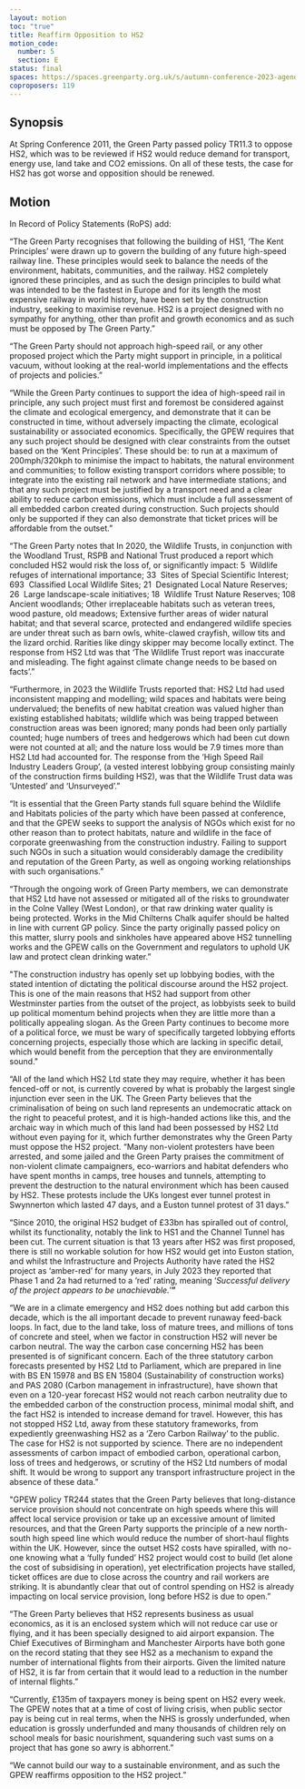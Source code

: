 ```yaml
---
layout: motion
toc: "true"
title: Reaffirm Opposition to HS2
motion_code:
  number: 5
  section: E
status: final
spaces: https://spaces.greenparty.org.uk/s/autumn-conference-2023-agenda-forum/post/post/view?id=11193
coproposers: 119
---
```

## Synopsis

At Spring Conference 2011, the Green Party passed policy TR11.3 to oppose HS2, which was to be reviewed if HS2 would reduce demand for transport, energy use, land take and CO2 emissions. On all of these tests, the case for HS2 has got worse and opposition should be renewed.

## M﻿otion

In Record of Policy Statements (RoPS) add:

“The Green Party recognises that following the building of HS1, ‘The Kent Principles’ were drawn up to govern the building of any future high-speed railway line. These principles would seek to balance the needs of the environment, habitats, communities, and the railway. HS2 completely ignored these principles, and as such the design principles to build what was intended to be the fastest in Europe and for its length the most expensive railway in world history, have been set by the construction industry, seeking to maximise revenue. HS2 is a project designed with no sympathy for anything, other than profit and growth economics and as such must be opposed by The Green Party.”

“The Green Party should not approach high-speed rail, or any other proposed project which the Party might support in principle, in a political vacuum, without looking at the real-world implementations and the effects of projects and policies.”

“While the Green Party continues to support the idea of high-speed rail in principle, any such project must first and foremost be considered against the climate and ecological emergency, and demonstrate that it can be constructed in time, without adversely impacting the climate, ecological sustainability or associated economics. Specifically, the GPEW requires that any such project should be designed with clear constraints from the outset based on the ‘Kent Principles’. These should be: to run at a maximum of 200mph/320kph to minimise the impact to habitats, the natural environment and communities; to follow existing transport corridors where possible; to integrate into the existing rail network and have intermediate stations; and that any such project must be justified by a transport need and a clear ability to reduce carbon emissions, which must include a full assessment of all embedded carbon created during construction. Such projects should only be supported if they can also demonstrate that ticket prices will be affordable from the outset.”

“The Green Party notes that In 2020, the Wildlife Trusts, in conjunction with the Woodland Trust, RSPB and National Trust produced a report which concluded HS2 would risk the loss of, or significantly impact: 5  Wildlife refuges of international importance; 33  Sites of Special Scientific Interest; 693  Classified Local Wildlife Sites; 21  Designated Local Nature Reserves; 26  Large landscape-scale initiatives; 18  Wildlife Trust Nature Reserves; 108 Ancient woodlands; Other irreplaceable habitats such as veteran trees, wood pasture, old meadows; Extensive further areas of wider natural habitat; and that several scarce, protected and endangered wildlife species are under threat such as barn owls, white-clawed crayfish, willow tits and the lizard orchid. Rarities like dingy skipper may become locally extinct. The response from HS2 Ltd was that ‘The Wildlife Trust report was inaccurate and misleading. The fight against climate change needs to be based on facts’.”

“Furthermore, in 2023 the Wildlife Trusts reported that: HS2 Ltd had used inconsistent mapping and modelling; wild spaces and habitats were being undervalued; the benefits of new habitat creation was valued higher than existing established habitats; wildlife which was being trapped between construction areas was been ignored; many ponds had been only partially counted; huge numbers of trees and hedgerows which had been cut down were not counted at all; and the nature loss would be 7.9 times more than HS2 Ltd had accounted for. The response from the ‘High Speed Rail Industry Leaders Group’, (a vested interest lobbying group consisting mainly of the construction firms building HS2), was that the Wildlife Trust data was ‘Untested’ and ‘Unsurveyed’.”

“It is essential that the Green Party stands full square behind the Wildlife and Habitats policies of the party which have been passed at conference, and that the GPEW seeks to support the analysis of NGOs which exist for no other reason than to protect habitats, nature and wildlife in the face of corporate greenwashing from the construction industry. Failing to support such NGOs in such a situation would considerably damage the credibility and reputation of the Green Party, as well as ongoing working relationships with such organisations.”

“Through the ongoing work of Green Party members, we can demonstrate that HS2 Ltd have not assessed or mitigated all of the risks to groundwater in the Colne Valley (West London), or that raw drinking water quality is being protected. Works in the Mid Chilterns Chalk aquifer should be halted in line with current GP policy. Since the party originally passed policy on this matter, slurry pools and sinkholes have appeared above HS2 tunnelling works and the GPEW calls on the Government and regulators to uphold UK law and protect clean drinking water.”

"The construction industry has openly set up lobbying bodies, with the stated intention of dictating the political discourse around the HS2 project. This is one of the main reasons that HS2 had support from other Westminster parties from the outset of the project, as lobbyists seek to build up political momentum behind projects when they are little more than a politically appealing slogan. As the Green Party continues to become more of a political force, we must be wary of specifically targeted lobbying efforts concerning projects, especially those which are lacking in specific detail, which would benefit from the perception that they are environmentally sound."

“All of the land which HS2 Ltd state they may require, whether it has been fenced-off or not, is currently covered by what is probably the largest single injunction ever seen in the UK. The Green Party believes that the criminalisation of being on such land represents an undemocratic attack on the right to peaceful protest, and it is high-handed actions like this, and the archaic way in which much of this land had been possessed by HS2 Ltd without even paying for it, which further demonstrates why the Green Party must oppose the HS2 project. “Many non-violent protesters have been arrested, and some jailed and the Green Party praises the commitment of non-violent climate campaigners, eco-warriors and habitat defenders who have spent months in camps, tree houses and tunnels, attempting to prevent the destruction to the natural environment which has been caused by HS2. These protests include the UKs longest ever tunnel protest in Swynnerton which lasted 47 days, and a Euston tunnel protest of 31 days.”

“Since 2010, the original HS2 budget of £33bn has spiralled out of control, whilst its functionality, notably the link to HS1 and the Channel Tunnel has been cut. The current situation is that 13 years after HS2 was first proposed, there is still no workable solution for how HS2 would get into Euston station, and whilst the Infrastructure and Projects Authority have rated the HS2 project as ‘amber-red’ for many years, in July 2023 they reported that Phase 1 and 2a had returned to a ‘red’ rating, meaning ‘*Successful delivery of the project appears to be unachievable.*’**”**

“We are in a climate emergency and HS2 does nothing but add carbon this decade, which is the all important decade to prevent runaway feed-back loops. In fact, due to the land take, loss of mature trees, and millions of tons of concrete and steel, when we factor in construction HS2 will never be carbon neutral. The way the carbon case concerning HS2 has been presented is of significant concern. Each of the three statutory carbon forecasts presented by HS2 Ltd to Parliament, which are prepared in line with BS EN 15978 and BS EN 15804 (Sustainability of construction works) and PAS 2080 (Carbon management in infrastructure), have shown that even on a 120-year forecast HS2 would not reach carbon neutrality due to the embedded carbon of the construction process, minimal modal shift, and the fact HS2 is intended to increase demand for travel. However, this has not stopped HS2 Ltd, away from these statutory frameworks, from expediently greenwashing HS2 as a ‘Zero Carbon Railway’ to the public. The case for HS2 is not supported by science. There are no independent assessments of carbon impact of embodied carbon, operational carbon, loss of trees and hedgerows, or scrutiny of the HS2 Ltd numbers of modal shift. It would be wrong to support any transport infrastructure project in the absence of these data.”

"GPEW policy TR244 states that the Green Party believes that long-distance service provision should not concentrate on high speeds where this will affect local service provision or take up an excessive amount of limited resources, and that the Green Party supports the principle of a new north-south high speed line which would reduce the number of short-haul flights within the UK. However, since the outset HS2 costs have spiralled, with no-one knowing what a ‘fully funded’ HS2 project would cost to build (let alone the cost of subsidising in operation), yet electrification projects have stalled, ticket offices are due to close across the country and rail workers are striking. It is abundantly clear that out of control spending on HS2 is already impacting on local service provision, long before HS2 is due to open.”

“The Green Party believes that HS2 represents business as usual economics, as it is an enclosed system which will not reduce car use or flying, and it has been specially designed to aid airport expansion. The Chief Executives of Birmingham and Manchester Airports have both gone on the record stating that they see HS2 as a mechanism to expand the number of international flights from their airports. Given the limited nature of HS2, it is far from certain that it would lead to a reduction in the number of internal flights.”

“Currently, £135m of taxpayers money is being spent on HS2 every week. The GPEW notes that at a time of cost of living crisis, when public sector pay is being cut in real terms, when the NHS is grossly underfunded, when education is grossly underfunded and many thousands of children rely on school meals for basic nourishment, squandering such vast sums on a project that has gone so awry is abhorrent.”

“We cannot build our way to a sustainable environment, and as such the GPEW reaffirms opposition to the HS2 project.”